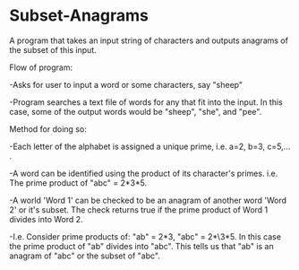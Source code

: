 # Subset-Anagrams
A program that takes an input string of characters and outputs anagrams of the subset of this input.


Flow of program:

-Asks for user to input a word or some characters, say "sheep"

-Program searches a text file of words for any that fit into the input. In this case, some of the output words would be "sheep", "she", and "pee".


Method for doing so:

-Each letter of the alphabet is assigned a unique prime, i.e. a=2, b=3, c=5,... .

-A word can be identified using the product of its character's primes. i.e. The prime product of "abc" = 2\*3\*5.

-A world 'Word 1' can be checked to be an anagram of another word 'Word 2' or it's subset. The check returns true if the prime product of Word 1 divides into Word 2.

-I.e. Consider prime products of: "ab" = 2\*3, "abc" = 2\*\3*5. In this case the prime product of "ab" divides into "abc". This tells us that "ab" is an anagram of "abc" or the subset of "abc".
